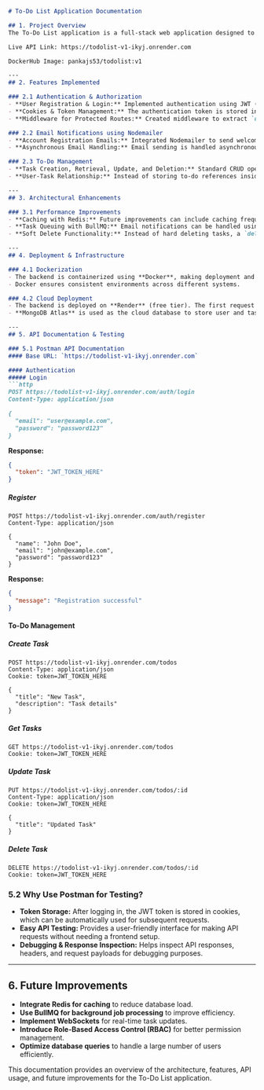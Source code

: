 ```markdown
# To-Do List Application Documentation

## 1. Project Overview
The To-Do List application is a full-stack web application designed to help users manage their daily tasks efficiently. The backend is developed using Node.js and Express, and it uses MongoDB Atlas for cloud storage. The application is containerized using Docker and deployed on Render for easy access and testing.

Live API Link: https://todolist-v1-ikyj.onrender.com

DockerHub Image: pankajs53/todolist:v1

---
## 2. Features Implemented

### 2.1 Authentication & Authorization
- **User Registration & Login:** Implemented authentication using JWT (JSON Web Token).
- **Cookies & Token Management:** The authentication token is stored in HTTP-only cookies for secure session management.
- **Middleware for Protected Routes:** Created middleware to extract `userId` and `email` from the token before allowing access to protected endpoints.

### 2.2 Email Notifications using Nodemailer
- **Account Registration Emails:** Integrated Nodemailer to send welcome emails upon successful account creation.
- **Asynchronous Email Handling:** Email sending is handled asynchronously to ensure quick response times.

### 2.3 To-Do Management
- **Task Creation, Retrieval, Update, and Deletion:** Standard CRUD operations are implemented.
- **User-Task Relationship:** Instead of storing to-do references inside the user document, we store the user’s reference inside each to-do item. This improves scalability by keeping user documents lightweight and reducing nested updates.

---
## 3. Architectural Enhancements

### 3.1 Performance Improvements
- **Caching with Redis:** Future improvements can include caching frequently accessed tasks to reduce database queries.
- **Task Queuing with BullMQ:** Email notifications can be handled using a job queue to ensure reliable email delivery without slowing down API responses.
- **Soft Delete Functionality:** Instead of hard deleting tasks, a `deleteFlag` is used to mark tasks as deleted. This allows for data recovery and batch cleanup operations.

---
## 4. Deployment & Infrastructure

### 4.1 Dockerization
- The backend is containerized using **Docker**, making deployment and scaling easier.
- Docker ensures consistent environments across different systems.

### 4.2 Cloud Deployment
- The backend is deployed on **Render** (free tier). The first request may take up to **50 seconds** due to cold start issues, but subsequent requests are faster.
- **MongoDB Atlas** is used as the cloud database to store user and task information.

---
## 5. API Documentation & Testing

### 5.1 Postman API Documentation
#### Base URL: `https://todolist-v1-ikyj.onrender.com`

#### Authentication
##### Login
```http
POST https://todolist-v1-ikyj.onrender.com/auth/login
Content-Type: application/json

{
  "email": "user@example.com",
  "password": "password123"
}
```
**Response:**
```json
{
  "token": "JWT_TOKEN_HERE"
}
```
##### Register
```http
POST https://todolist-v1-ikyj.onrender.com/auth/register
Content-Type: application/json

{
  "name": "John Doe",
  "email": "john@example.com",
  "password": "password123"
}
```
**Response:**
```json
{
  "message": "Registration successful"
}
```

#### To-Do Management
##### Create Task
```http
POST https://todolist-v1-ikyj.onrender.com/todos
Content-Type: application/json
Cookie: token=JWT_TOKEN_HERE

{
  "title": "New Task",
  "description": "Task details"
}
```
##### Get Tasks
```http
GET https://todolist-v1-ikyj.onrender.com/todos
Cookie: token=JWT_TOKEN_HERE
```
##### Update Task
```http
PUT https://todolist-v1-ikyj.onrender.com/todos/:id
Content-Type: application/json
Cookie: token=JWT_TOKEN_HERE

{
  "title": "Updated Task"
}
```
##### Delete Task
```http
DELETE https://todolist-v1-ikyj.onrender.com/todos/:id
Cookie: token=JWT_TOKEN_HERE
```

### 5.2 Why Use Postman for Testing?
- **Token Storage:** After logging in, the JWT token is stored in cookies, which can be automatically used for subsequent requests.
- **Easy API Testing:** Provides a user-friendly interface for making API requests without needing a frontend setup.
- **Debugging & Response Inspection:** Helps inspect API responses, headers, and request payloads for debugging purposes.

---
## 6. Future Improvements
- **Integrate Redis for caching** to reduce database load.
- **Use BullMQ for background job processing** to improve efficiency.
- **Implement WebSockets** for real-time task updates.
- **Introduce Role-Based Access Control (RBAC)** for better permission management.
- **Optimize database queries** to handle a large number of users efficiently.

This documentation provides an overview of the architecture, features, API usage, and future improvements for the To-Do List application.
```

